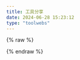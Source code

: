 ```yaml
---
title: 工具分享
date: 2024-06-28 15:23:12
type: "toolwebs"
---
```


{% raw %}

<div class="flink">
  <script>
    (() => {
      const replaceSymbol = (str) => {
        return str.replace(/[\p{P}\p{S}]/gu, "-");
      };

      let result = "";
      const add = (str) => {
        for (let i = 0; i < str.length; i++) {
          const replaceClassName = replaceSymbol(str[i].class_name);
          const className = str[i].class_name
            ? `<h2 id="${replaceClassName}"><a href="#${replaceClassName}" class="headerlink" title="${str[i].class_name}"></a>${str[i].class_name}</h2>`
            : "";
          const classDesc = str[i].class_desc
            ? `<div class="flink-desc">${str[i].class_desc}</div>`
            : "";

          let listResult = "";
          const lists = str[i].link_list;
          if (true) {
            lists.sort(() => Math.random() - 0.5);
          }
          for (let j = 0; j < lists.length; j++) {
            listResult += `
          <div class="flink-list-item">
            <a href="${lists[j].link}" title="${lists[j].name}" target="_blank">
              <div class="flink-item-icon">
                <img class="no-lightbox" src="${lists[j].avatar}" onerror='this.onerror=null;this.src="/Blog/img/friend_404.gif"' alt="${lists[j].name}" />
              </div>
              <div class="flink-item-name">${lists[j].name}</div>
              <div class="flink-item-desc" title="${lists[j].descr}">${lists[j].descr}</div>
            </a>
          </div>`;
          }

          result += `${className}${classDesc} <div class="flink-list">${listResult}</div>`;
        }

        document
          .querySelector(".flink")
          .insertAdjacentHTML("afterbegin", result);
        window.lazyLoadInstance && window.lazyLoadInstance.update();
      };

      const linkData = [
        {
          class_name: "工具类",
          class_desc: "有用的工具网站",
          link_list: [
            {
              name: "Reference",
              link: "https://wangchujiang.com/reference/",
              avatar: "https://cheatsheets.zip/images/favicon.png?v=1",
              descr: "编程速查",
            },
            {
              name: "IT Tool",
              link: "https://it-tools.tech/",
              avatar: "https://it-tools.tech/favicon.ico",
              descr: "IT 工具箱",
            },
            {
              name: "网站Icon获取",
              link: "https://gonglue.qinggl.com/app/img/icon.jsp",
              avatar: "https://qglimg.qinglm.com/qinggl/favicon.ico",
              descr: "获取网站icon",
            },
            {
              name: "Coverview",
              link: "https://coverview.vercel.app/editor",
              avatar: "https://coverview.vercel.app/static/media/logo.5d3dd1b68da4b08fcf92.png",
              descr: "文章cover生成",
            },
          ],
        },
        {
          class_name: "文档类",
          class_desc: "官方文档",
          link_list: [
            {
              name: "PyTorch",
              link: "https://pytorch.org/docs/stable/torch.html",
              avatar: "https://pytorch.org/assets/images/logo-icon.svg",
              descr: "PyTorch官方文档",
            },
            {
              name: "Axios",
              link: "https://www.axios-http.cn/docs/intro",
              avatar: "https://www.axios-http.cn/img/favicon.ico",
              descr: "Axios官方文档",
            },
            {
              name: "Pinia",
              link: "https://pinia.vuejs.org/zh/",
              avatar: "https://pinia.vuejs.org/logo.svg",
              descr: "Pinia官方文档",
            },
          ],
        },
        {
          class_name: "学习资源",
          class_desc: "学习网站",
          link_list: [
            {
              name: "JavaGuide",
              link: "https://javaguide.cn/",
              avatar: "https://javaguide.cn/logo.svg",
              descr: "Java",
            },
            {
              name: "Deep Learning",
              link: "https://zh-v2.d2l.ai/",
              avatar: "https://zh-v2.d2l.ai/_static/favicon.png",
              descr: "Axios官方文档",
            },
          ],
        },
        {
          class_name: "社区",
          class_desc: "软件社区",
          link_list: [
            {
              name: "PKMER",
              link: "https://pkmer.cn/#home",
              avatar: "https://pkmer.cn/img/favicon.ico",
              descr: "Obsidian中文社区",
            },
            {
              name: "Zotero",
              link: "https://zotero-chinese.com/",
              avatar: "https://zotero-chinese.com/logo.png",
              descr: "Zotero 中文社区",
            },
          ],
        },


      ];
      if (false) {
        fetch("/blog/")
          .then((response) => response.json())
          .then(add);
      } else if (linkData) {
        add(linkData);
      }
    })();

  </script>
</div>

{% endraw %}
